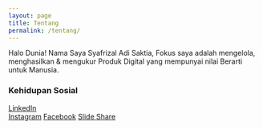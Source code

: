 ```yaml
---
layout: page
title: Tentang
permalink: /tentang/
---
```


Halo Dunia! Nama Saya Syafrizal Adi Saktia, Fokus saya adalah mengelola, menghasilkan & mengukur Produk Digital yang mempunyai nilai Berarti untuk Manusia.

### Kehidupan Sosial

[LinkedIn](https://www.linkedin.com/in/saktia/)    
[Instagram](https://www.instagram.com/syafrizaladi/) 
[Facebook](https://www.facebook.com/Syafrizal.Adi.Saktia)
[Slide Share](https://www.slideshare.net/SyafrizalAdiSaktia)


